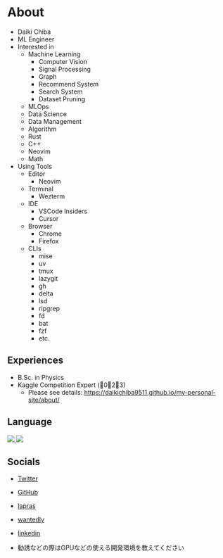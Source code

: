 

<!--
**daikichiba9511/daikichiba9511** is a ✨ _special_ ✨ repository because its `README.md` (this file) appears on your GitHub profile.

Here are some ideas to get you started:

- 🔭 I’m currently working on ...
- 🌱 I’m currently learning ...
- 👯 I’m looking to collaborate on ...
- 🤔 I’m looking for help with ...
- 💬 Ask me about ...
- 📫 How to reach me: ...
- 😄 Pronouns: ...
- ⚡ Fun fact: ...
-->

# About

- Daiki Chiba
- ML Engineer 
- Interested in
    - Machine Learning
        - Computer Vision
        - Signal Processing
        - Graph
        - Recommend System
        - Search System
        - Dataset Pruning
    - MLOps
    - Data Science
    - Data Management
    - Algorithm
    - Rust
    - C++
    - Neovim
    - Math
- Using Tools
    - Editor
        - Neovim
    - Terminal
        - Wezterm
    - IDE
        - VSCode Insiders
        - Cursor
    - Browser
        - Chrome
        - Firefox
    - CLIs
        - mise
        - uv
        - tmux
        - lazygit
        - gh
        - delta
        - lsd
        - ripgrep
        - fd
        - bat
        - fzf
        - etc.

## Experiences

- B.Sc. in Physics
- Kaggle Competition Expert (🥇0🥈2🥉3)
  - Please see details: https://daikichiba9511.github.io/my-personal-site/about/

## Language

<a href="https://github.com/anuraghazra/github-readme-stats">
  <img src="https://github-readme-stats.vercel.app/api?username=daikichiba9511&count_private=true&show_icons=true&theme=tokyonight" />
</a>

<a href="https://github.com/anuraghazra/github-readme-stats">
  <img src="https://github-readme-stats.vercel.app/api/top-langs/?username=daikichiba9511&count_private=true&show_icons=true&theme=tokyonight&exclude_repo=bayes" />
</a>


## Socials

- [Twitter](http://twitter.com/nnc_5522)
- [GitHub](https://github.com/daikichiba9511)
- [lapras](https://lapras.com/public/1FP4QSZ)
- [wantedly](https://www.wantedly.com/id/daiki_chiba)
- [linkedin](https://www.linkedin.com/in/%E5%A4%A7%E7%A8%80-%E5%8D%83%E8%91%89-94a132184/)

- 勧誘などの際はGPUなどの使える開発環境を教えてください
